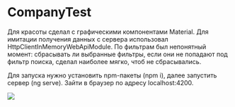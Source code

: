 # CompanyTest

Для красоты сделал с графическими компонентами Material. Для имитации получения данных с сервера использовал HttpClientInMemoryWebApiModule. По фильтрам был непонятный момент: сбрасывать ли выбранные фильтры, если они не попадают под фильтр поиска, сделал наиболее мягко, чтоб не сбрасывались.<br>

Для запуска нужно установить npm-пакеты (npm i), далее запустить сервер (ng serve). Зайти в браузер по адресу localhost:4200.

<img src="https://github.com/ResidentTGT/SiburTest/blob/develop/screen.png" >
